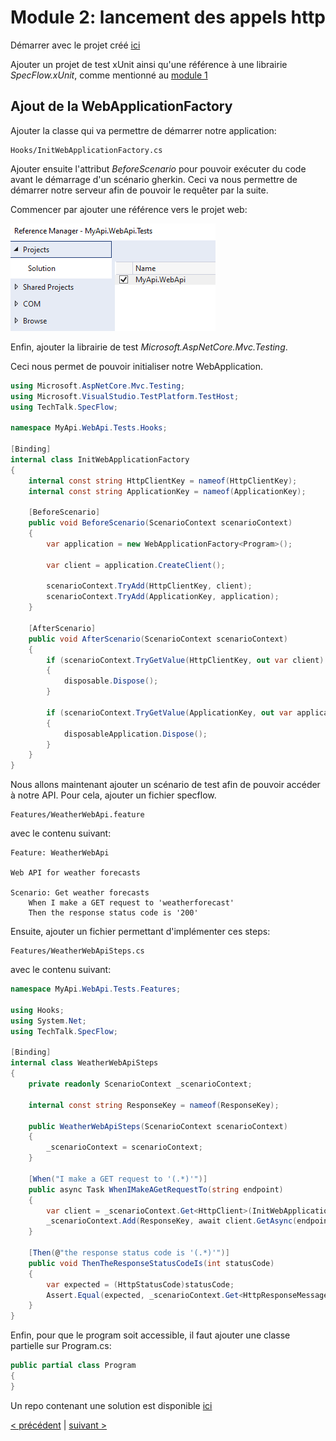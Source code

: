 # Module 2: lancement des appels http

Démarrer avec le projet créé [ici](https://github.com/jtourvieille/DotNetIntegrationTests/tree/main/src/MyApi)

Ajouter un projet de test xUnit ainsi qu'une référence à une librairie _SpecFlow.xUnit_, comme mentionné au [module 1](./../../Module%201%20création%20du%20projet%20de%20test/doc/Readme.md)

## Ajout de la WebApplicationFactory

Ajouter la classe qui va permettre de démarrer notre application:

```
Hooks/InitWebApplicationFactory.cs
```

Ajouter ensuite l'attribut _BeforeScenario_ pour pouvoir exécuter du code avant le démarrage d'un scénario gherkin. Ceci va nous permettre de démarrer notre serveur afin de pouvoir le requêter par la suite.

Commencer par ajouter une référence vers le projet web:

![refwebproject](img/refwebproject.png)

Enfin, ajouter la librairie de test _Microsoft.AspNetCore.Mvc.Testing_.

Ceci nous permet de pouvoir initialiser notre WebApplication.

```cs
using Microsoft.AspNetCore.Mvc.Testing;
using Microsoft.VisualStudio.TestPlatform.TestHost;
using TechTalk.SpecFlow;

namespace MyApi.WebApi.Tests.Hooks;

[Binding]
internal class InitWebApplicationFactory
{
    internal const string HttpClientKey = nameof(HttpClientKey);
    internal const string ApplicationKey = nameof(ApplicationKey);

    [BeforeScenario]
    public void BeforeScenario(ScenarioContext scenarioContext)
    {
        var application = new WebApplicationFactory<Program>();

        var client = application.CreateClient();

        scenarioContext.TryAdd(HttpClientKey, client);
        scenarioContext.TryAdd(ApplicationKey, application);
    }

    [AfterScenario]
    public void AfterScenario(ScenarioContext scenarioContext)
    {
        if (scenarioContext.TryGetValue(HttpClientKey, out var client) && client is IDisposable disposable)
        {
            disposable.Dispose();
        }

        if (scenarioContext.TryGetValue(ApplicationKey, out var application) && application is IDisposable disposableApplication)
        {
            disposableApplication.Dispose();
        }
    }
}

```

Nous allons maintenant ajouter un scénario de test afin de pouvoir accéder à notre API. Pour cela, ajouter un fichier specflow.

```
Features/WeatherWebApi.feature
```

avec le contenu suivant:

```
Feature: WeatherWebApi

Web API for weather forecasts

Scenario: Get weather forecasts
	When I make a GET request to 'weatherforecast'
	Then the response status code is '200'

```

Ensuite, ajouter un fichier permettant d'implémenter ces steps:

```
Features/WeatherWebApiSteps.cs
```

avec le contenu suivant:

```cs
namespace MyApi.WebApi.Tests.Features;

using Hooks;
using System.Net;
using TechTalk.SpecFlow;

[Binding]
internal class WeatherWebApiSteps
{
    private readonly ScenarioContext _scenarioContext;

    internal const string ResponseKey = nameof(ResponseKey);

    public WeatherWebApiSteps(ScenarioContext scenarioContext)
    {
        _scenarioContext = scenarioContext;
    }

    [When("I make a GET request to '(.*)'")]
    public async Task WhenIMakeAGetRequestTo(string endpoint)
    {
        var client = _scenarioContext.Get<HttpClient>(InitWebApplicationFactory.HttpClientKey);
        _scenarioContext.Add(ResponseKey, await client.GetAsync(endpoint));
    }

    [Then(@"the response status code is '(.*)'")]
    public void ThenTheResponseStatusCodeIs(int statusCode)
    {
        var expected = (HttpStatusCode)statusCode;
        Assert.Equal(expected, _scenarioContext.Get<HttpResponseMessage>(ResponseKey).StatusCode);
    }
}

```

Enfin, pour que le program soit accessible, il faut ajouter une classe partielle sur Program.cs:

```cs
public partial class Program
{
}
```

Un repo contenant une solution est disponible [ici](https://github.com/jtourvieille/DotNetIntegrationTests/tree/main/modules/Module%202%20lancement%20des%20appels%20http/src/MyApi)

[< précédent](../../Module%201%20création%20du%20projet%20de%20test/doc/Readme.md) | [suivant >](../../Module%203%20remplacement%20du%20système%20de%20log/doc/Readme.md)
